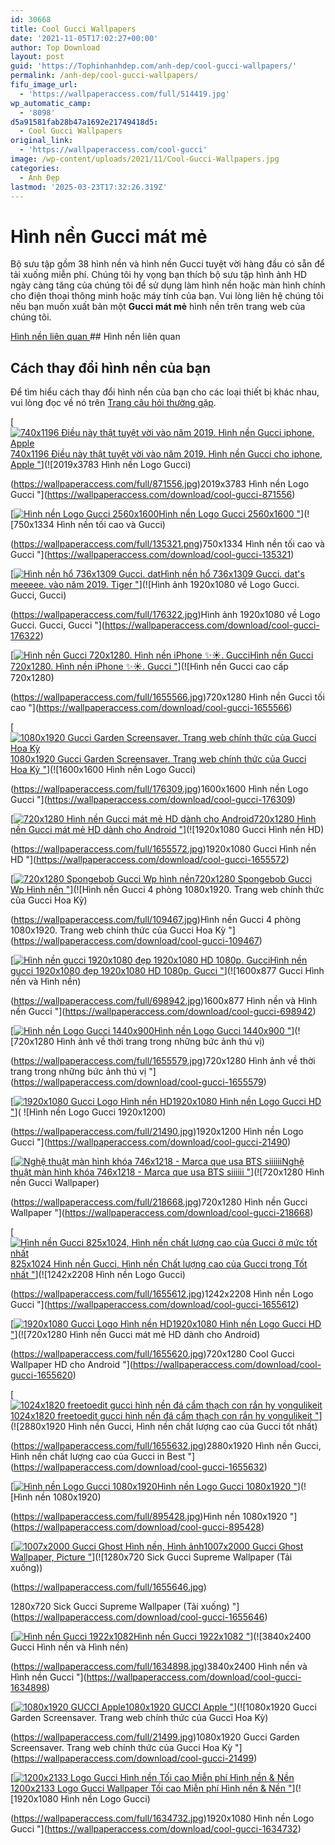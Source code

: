 ```yaml
---
id: 30668
title: Cool Gucci Wallpapers
date: '2021-11-05T17:02:27+00:00'
author: Top Download
layout: post
guid: 'https://Tophinhanhdep.com/anh-dep/cool-gucci-wallpapers/'
permalink: /anh-dep/cool-gucci-wallpapers/
fifu_image_url:
  - 'https://wallpaperaccess.com/full/514419.jpg'
wp_automatic_camp:
  - '8098'
d5a91581fab28b47a1692e21749418d5:
  - Cool Gucci Wallpapers
original_link:
  - 'https://wallpaperaccess.com/cool-gucci'
image: /wp-content/uploads/2021/11/Cool-Gucci-Wallpapers.jpg
categories:
  - Ảnh Đẹp
lastmod: '2025-03-23T17:32:26.319Z'
---
```

# Hình nền Gucci mát mẻ

Bộ sưu tập gồm 38 hình nền và hình nền Gucci tuyệt vời hàng đầu có sẵn để tải xuống miễn phí. Chúng tôi hy vọng bạn thích bộ sưu tập hình ảnh HD ngày càng tăng của chúng tôi để sử dụng làm hình nền hoặc màn hình chính cho điện thoại thông minh hoặc máy tính của bạn. Vui lòng liên hệ chúng tôi nếu bạn muốn xuất bản một **Gucci mát mẻ** hình nền trên trang web của chúng tôi.

[Hình nền liên quan ](#related) ## Hình nền liên quan

## Cách thay đổi hình nền của bạn

Để tìm hiểu cách thay đổi hình nền của bạn cho các loại thiết bị khác nhau, vui lòng đọc về nó trên [Trang câu hỏi thường gặp](https://tophinhanhdep.com/faq/).

  
[[![740x1196 Điều này thật tuyệt vời vào năm 2019. Hình nền Gucci iphone, Apple](https://wallpaperaccess.com/full/514419.jpg)740x1196 Điều này thật tuyệt vời vào năm 2019. Hình nền Gucci cho iphone, Apple "](https://wallpaperaccess.com/download/cool-gucci-514419)](![2019x3783 Hình nền Logo Gucci)

(https://wallpaperaccess.com/full/871556.jpg)2019x3783 Hình nền Logo Gucci "](https://wallpaperaccess.com/download/cool-gucci-871556)

[[![Hình nền Logo Gucci 2560x1600](https://wallpaperaccess.com/full/645780.jpg)Hình nền Logo Gucci 2560x1600 "](https://wallpaperaccess.com/download/cool-gucci-645780)](![750x1334 Hình nền tối cao và Gucci)

(https://wallpaperaccess.com/full/135321.png)750x1334 Hình nền tối cao và Gucci "](https://wallpaperaccess.com/download/cool-gucci-135321)

[[![Hình nền hổ 736x1309 Gucci.  dat](https://wallpaperaccess.com/full/816972.jpg)Hình nền hổ 736x1309 Gucci. dat's meeeee. vào năm 2019. Tiger "](https://wallpaperaccess.com/download/cool-gucci-816972)](![Hình ảnh 1920x1080 về Logo Gucci.  Gucci, Gucci)

(https://wallpaperaccess.com/full/176322.jpg)Hình ảnh 1920x1080 về Logo Gucci. Gucci, Gucci "](https://wallpaperaccess.com/download/cool-gucci-176322)

[[![Hình nền Gucci 720x1280.  Hình nền iPhone ✨☀.  Gucci](https://wallpaperaccess.com/full/109446.jpg)Hình nền Gucci 720x1280. Hình nền iPhone ✨☀. Gucci "](https://wallpaperaccess.com/download/cool-gucci-109446)](![Hình nền Gucci cao cấp 720x1280)

(https://wallpaperaccess.com/full/1655566.jpg)720x1280 Hình nền Gucci tối cao "](https://wallpaperaccess.com/download/cool-gucci-1655566)

[[![1080x1920 Gucci Garden Screensaver.  Trang web chính thức của Gucci Hoa Kỳ](https://wallpaperaccess.com/full/109376.jpg)1080x1920 Gucci Garden Screensaver. Trang web chính thức của Gucci Hoa Kỳ "](https://wallpaperaccess.com/download/cool-gucci-109376)](![1600x1600 Hình nền Logo Gucci)

(https://wallpaperaccess.com/full/176309.jpg)1600x1600 Hình nền Logo Gucci "](https://wallpaperaccess.com/download/cool-gucci-176309)

[[![720x1280 Hình nền Gucci mát mẻ HD dành cho Android](https://wallpaperaccess.com/full/1655571.jpg)720x1280 Hình nền Gucci mát mẻ HD dành cho Android "](https://wallpaperaccess.com/download/cool-gucci-1655571)](![1920x1080 Gucci Hình nền HD)

(https://wallpaperaccess.com/full/1655572.jpg)1920x1080 Gucci Hình nền HD "](https://wallpaperaccess.com/download/cool-gucci-1655572)

[[![720x1280 Spongebob Gucci Wp hình nền](https://wallpaperaccess.com/full/1634751.jpg)720x1280 Spongebob Gucci Wp Hình nền "](https://wallpaperaccess.com/download/cool-gucci-1634751)](![Hình nền Gucci 4 phòng 1080x1920.  Trang web chính thức của Gucci Hoa Kỳ)

(https://wallpaperaccess.com/full/109467.jpg)Hình nền Gucci 4 phòng 1080x1920. Trang web chính thức của Gucci Hoa Kỳ "](https://wallpaperaccess.com/download/cool-gucci-109467)

[[![Hình nền gucci 1920x1080 đẹp 1920x1080 HD 1080p.  Gucci](https://wallpaperaccess.com/full/21469.jpg)Hình nền gucci 1920x1080 đẹp 1920x1080 HD 1080p. Gucci "](https://wallpaperaccess.com/download/cool-gucci-21469)](![1600x877 Gucci Hình nền và Hình nền)

(https://wallpaperaccess.com/full/698942.jpg)1600x877 Hình nền và Hình nền Gucci "](https://wallpaperaccess.com/download/cool-gucci-698942)

[[![Hình nền Logo Gucci 1440x900](https://wallpaperaccess.com/full/655433.jpg)Hình nền Logo Gucci 1440x900 "](https://wallpaperaccess.com/download/cool-gucci-655433)](![720x1280 Hình ảnh về thời trang trong những bức ảnh thú vị)

(https://wallpaperaccess.com/full/1655579.jpg)720x1280 Hình ảnh về thời trang trong những bức ảnh thú vị "](https://wallpaperaccess.com/download/cool-gucci-1655579)

[[![1920x1080 Gucci Logo Hình nền HD](https://wallpaperaccess.com/full/176357.jpg)1920x1080 Hình nền Logo Gucci HD "](https://wallpaperaccess.com/download/cool-gucci-176357)]( ![Hình nền Logo Gucci 1920x1200)

(https://wallpaperaccess.com/full/21490.jpg)1920x1200 Hình nền Logo Gucci "](https://wallpaperaccess.com/download/cool-gucci-21490)

[[![Nghệ thuật màn hình khóa 746x1218 - Marca que usa BTS siiiiii](https://wallpaperaccess.com/full/1559412.jpg)Nghệ thuật màn hình khóa 746x1218 - Marca que usa BTS siiiiii "](https://wallpaperaccess.com/download/cool-gucci-1559412)](![720x1280 Hình nền Gucci Wallpaper)

(https://wallpaperaccess.com/full/218668.jpg)720x1280 Hình nền Gucci Wallpaper "](https://wallpaperaccess.com/download/cool-gucci-218668)

[[![Hình nền Gucci 825x1024, Hình nền chất lượng cao của Gucci ở mức tốt nhất](https://wallpaperaccess.com/full/1655611.jpg)825x1024 Hình nền Gucci, Hình nền Chất lượng cao của Gucci trong Tốt nhất "](https://wallpaperaccess.com/download/cool-gucci-1655611)](![1242x2208 Hình nền Logo Gucci)

(https://wallpaperaccess.com/full/1655612.jpg)1242x2208 Hình nền Logo Gucci "](https://wallpaperaccess.com/download/cool-gucci-1655612)

[[![1920x1080 Gucci Logo Hình nền HD](https://wallpaperaccess.com/full/819193.jpg)1920x1080 Hình nền Logo Gucci HD "](https://wallpaperaccess.com/download/cool-gucci-819193)](![720x1280 Hình nền Gucci mát mẻ HD dành cho Android)

(https://wallpaperaccess.com/full/1655620.jpg)720x1280 Cool Gucci Wallpaper HD cho Android "](https://wallpaperaccess.com/download/cool-gucci-1655620)

[[![1024x1820 freetoedit gucci hình nền đá cẩm thạch con rắn hy vọngulikeit](https://wallpaperaccess.com/full/910989.jpg)1024x1820 freetoedit gucci hình nền đá cẩm thạch con rắn hy vọngulikeit "](https://wallpaperaccess.com/download/cool-gucci-910989)](![2880x1920 Hình nền Gucci, Hình nền chất lượng cao của Gucci tốt nhất)

(https://wallpaperaccess.com/full/1655632.jpg)2880x1920 Hình nền Gucci, Hình nền chất lượng cao của Gucci in Best "](https://wallpaperaccess.com/download/cool-gucci-1655632)

[[![Hình nền Logo Gucci 1080x1920](https://wallpaperaccess.com/full/819980.jpg)Hình nền Logo Gucci 1080x1920 "](https://wallpaperaccess.com/download/cool-gucci-819980)](![Hình nền 1080x1920)

(https://wallpaperaccess.com/full/895428.jpg)Hình nền 1080x1920 "](https://wallpaperaccess.com/download/cool-gucci-895428)

[[![1007x2000 Gucci Ghost Hình nền, Hình ảnh](https://wallpaperaccess.com/full/1655644.jpg)1007x2000 Gucci Ghost Wallpaper, Picture "](https://wallpaperaccess.com/download/cool-gucci-1655644)](![1280x720 Sick Gucci Supreme Wallpaper (Tải xuống))

(https://wallpaperaccess.com/full/1655646.jpg)

1280x720 Sick Gucci Supreme Wallpaper (Tải xuống) "](https://wallpaperaccess.com/download/cool-gucci-1655646)

[[![Hình nền Gucci 1922x1082](https://wallpaperaccess.com/full/1655647.jpg)Hình nền Gucci 1922x1082 "](https://wallpaperaccess.com/download/cool-gucci-1655647)](![3840x2400 Gucci Hình nền và Hình nền)

(https://wallpaperaccess.com/full/1634898.jpg)3840x2400 Hình nền và Hình nền Gucci "](https://wallpaperaccess.com/download/cool-gucci-1634898)

[[![1080x1920 GUCCI Apple](https://wallpaperaccess.com/full/109384.jpg)1080x1920 GUCCI Apple "](https://wallpaperaccess.com/download/cool-gucci-109384)](![1080x1920 Gucci Garden Screensaver.  Trang web chính thức của Gucci Hoa Kỳ)

(https://wallpaperaccess.com/full/21499.jpg)1080x1920 Gucci Garden Screensaver. Trang web chính thức của Gucci Hoa Kỳ "](https://wallpaperaccess.com/download/cool-gucci-21499)

[[![1200x2133 Logo Gucci Hình nền Tối cao Miễn phí Hình nền & Nền](https://wallpaperaccess.com/full/1655655.jpg)1200x2133 Logo Gucci Wallpaper Tối cao Miễn phí Hình nền &amp; Nền "](https://wallpaperaccess.com/download/cool-gucci-1655655)](![1920x1080 Hình nền Logo Gucci)

(https://wallpaperaccess.com/full/1634732.jpg)1920x1080 Hình nền Logo Gucci "](https://wallpaperaccess.com/download/cool-gucci-1634732)
